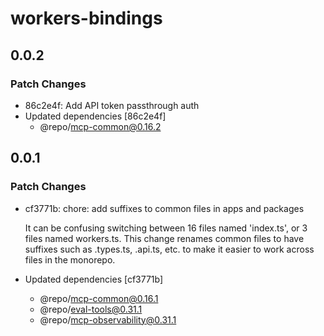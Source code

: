 # workers-bindings

## 0.0.2

### Patch Changes

- 86c2e4f: Add API token passthrough auth
- Updated dependencies [86c2e4f]
  - @repo/mcp-common@0.16.2

## 0.0.1

### Patch Changes

- cf3771b: chore: add suffixes to common files in apps and packages

  It can be confusing switching between 16 files named 'index.ts', or 3 files named workers.ts. This change renames common files to have suffixes such as .types.ts, .api.ts, etc. to make it easier to work across files in the monorepo.

- Updated dependencies [cf3771b]
  - @repo/mcp-common@0.16.1
  - @repo/eval-tools@0.31.1
  - @repo/mcp-observability@0.31.1
